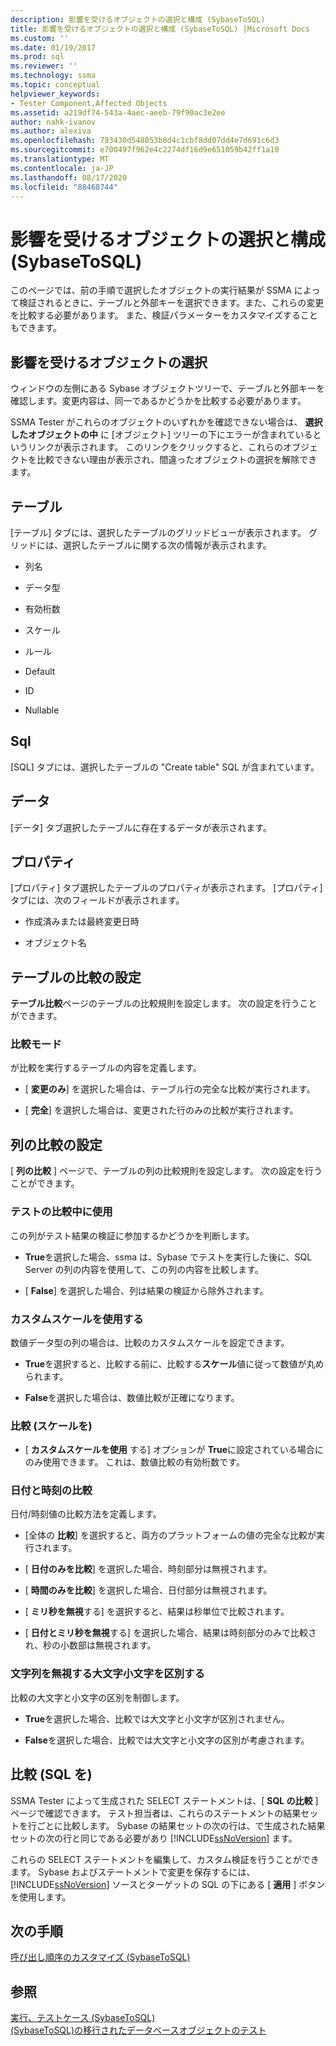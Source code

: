 ```yaml
---
description: 影響を受けるオブジェクトの選択と構成 (SybaseToSQL)
title: 影響を受けるオブジェクトの選択と構成 (SybaseToSQL) |Microsoft Docs
ms.custom: ''
ms.date: 01/19/2017
ms.prod: sql
ms.reviewer: ''
ms.technology: ssma
ms.topic: conceptual
helpviewer_keywords:
- Tester Component,Affected Objects
ms.assetid: a219df74-543a-4aec-aeeb-79f90ac3e2ee
author: nahk-ivanov
ms.author: alexiva
ms.openlocfilehash: 793430d548053b8d4c1cbf8dd07dd4e7d691c6d3
ms.sourcegitcommit: e700497f962e4c2274df16d9e651059b42ff1a10
ms.translationtype: MT
ms.contentlocale: ja-JP
ms.lasthandoff: 08/17/2020
ms.locfileid: "88468744"
---
```

# <a name="selecting-and-configuring-affected-objects-sybasetosql"></a>影響を受けるオブジェクトの選択と構成 (SybaseToSQL)
このページでは、前の手順で選択したオブジェクトの実行結果が SSMA によって検証されるときに、テーブルと外部キーを選択できます。また、これらの変更を比較する必要があります。 また、検証パラメーターをカスタマイズすることもできます。  
  
## <a name="selection-of-affected-objects"></a>影響を受けるオブジェクトの選択  
ウィンドウの左側にある Sybase オブジェクトツリーで、テーブルと外部キーを確認します。変更内容は、同一であるかどうかを比較する必要があります。  
  
SSMA Tester がこれらのオブジェクトのいずれかを確認できない場合は、 **選択したオブジェクトの中** に [オブジェクト] ツリーの下にエラーが含まれているというリンクが表示されます。 このリンクをクリックすると、これらのオブジェクトを比較できない理由が表示され、間違ったオブジェクトの選択を解除できます。  
  
## <a name="table"></a>テーブル  
[テーブル] タブには、選択したテーブルのグリッドビューが表示されます。 グリッドには、選択したテーブルに関する次の情報が表示されます。  
  
-   列名  
  
-   データ型  
  
-   有効桁数  
  
-   スケール  
  
-   ルール  
  
-   Default  
  
-   ID  
  
-   Nullable  
  
## <a name="sql"></a>Sql  
[SQL] タブには、選択したテーブルの "Create table" SQL が含まれています。  
  
## <a name="data"></a>データ  
[データ] タブ選択したテーブルに存在するデータが表示されます。  
  
## <a name="properties"></a>プロパティ  
[プロパティ] タブ選択したテーブルのプロパティが表示されます。 [プロパティ] タブには、次のフィールドが表示されます。  
  
-   作成済みまたは最終変更日時  
  
-   オブジェクト名  
  
## <a name="table-comparison-settings"></a>テーブルの比較の設定  
**テーブル比較**ページのテーブルの比較規則を設定します。 次の設定を行うことができます。  
  
### <a name="comparison-mode"></a>比較モード  
が比較を実行するテーブルの内容を定義します。  
  
-   [ **変更のみ**] を選択した場合は、テーブル行の完全な比較が実行されます。  
  
-   [ **完全**] を選択した場合は、変更された行のみの比較が実行されます。  
  
## <a name="column-comparison-settings"></a>列の比較の設定  
[ **列の比較** ] ページで、テーブルの列の比較規則を設定します。 次の設定を行うことができます。  
  
### <a name="use-during-test-comparisons"></a>テストの比較中に使用  
この列がテスト結果の検証に参加するかどうかを判断します。  
  
-   **True**を選択した場合、ssma は、Sybase でテストを実行した後に、SQL Server の列の内容を使用して、この列の内容を比較します。
  
-   [ **False**] を選択した場合、列は結果の検証から除外されます。  
  
### <a name="use-custom-scale"></a>カスタムスケールを使用する  
数値データ型の列の場合は、比較のカスタムスケールを設定できます。  
  
-   **True**を選択すると、比較する前に、比較する**スケール**値に従って数値が丸められます。  
  
-   **False**を選択した場合は、数値比較が正確になります。  
  
### <a name="comparing-scale"></a>比較 (スケールを)  
  
-   [ **カスタムスケールを使用** する] オプションが **True**に設定されている場合にのみ使用できます。 これは、数値比較の有効桁数です。  
  
### <a name="date-time-comparing"></a>日付と時刻の比較  
日付/時刻値の比較方法を定義します。  
  
-   [全体の **比較**] を選択すると、両方のプラットフォームの値の完全な比較が実行されます。  
  
-   [ **日付のみを比較**] を選択した場合、時刻部分は無視されます。  
  
-   [ **時間のみを比較**] を選択した場合、日付部分は無視されます。  
  
-   [ **ミリ秒を無視**する] を選択すると、結果は秒単位で比較されます。  
  
-   [ **日付とミリ秒を無視**する] を選択した場合、結果は時刻部分のみで比較され、秒の小数部は無視されます。  
  
### <a name="ignore-strings-case"></a>文字列を無視する大文字小文字を区別する  
比較の大文字と小文字の区別を制御します。  
  
-   **True**を選択した場合、比較では大文字と小文字が区別されません。  
  
-   **False**を選択した場合、比較では大文字と小文字の区別が考慮されます。  
  
## <a name="comparing-sql"></a>比較 (SQL を)  
SSMA Tester によって生成された SELECT ステートメントは、[ **SQL の比較** ] ページで確認できます。 テスト担当者は、これらのステートメントの結果セットを行ごとに比較します。 Sybase の結果セットの次の行は、で生成された結果セットの次の行と同じである必要があり [!INCLUDE[ssNoVersion](../../includes/ssnoversion-md.md)] ます。  
  
これらの SELECT ステートメントを編集して、カスタム検証を行うことができます。 Sybase およびステートメントで変更を保存するには、 [!INCLUDE[ssNoVersion](../../includes/ssnoversion-md.md)] ソースとターゲットの SQL の下にある [ **適用** ] ボタンを使用します。  
  
## <a name="next-step"></a>次の手順  
[呼び出し順序のカスタマイズ &#40;SybaseToSQL&#41;](../../ssma/sybase/customizing-calls-order-sybasetosql.md)  
  
## <a name="see-also"></a>参照  
[実行、テストケース &#40;SybaseToSQL&#41;](../../ssma/sybase/running-test-cases-sybasetosql.md)  
[&#40;SybaseToSQL&#41;の移行されたデータベースオブジェクトのテスト ](../../ssma/sybase/testing-migrated-database-objects-sybasetosql.md)  
  
